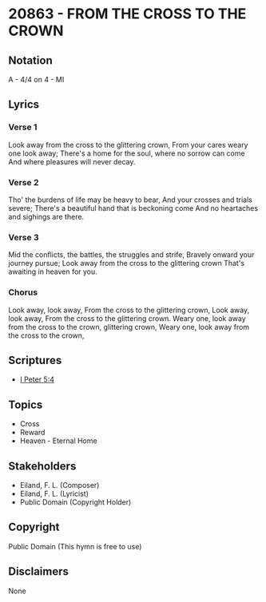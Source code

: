 # 20863 - FROM THE CROSS TO THE CROWN

## Notation

A - 4/4 on 4 - MI

## Lyrics

### Verse 1

Look away from the cross to the glittering crown, From your cares weary one look away; There's a home for the soul, where no sorrow can come And where pleasures will never decay.

### Verse 2

Tho' the burdens of life may be heavy to bear, And your crosses and trials severe; There's a beautiful hand that is beckoning come And no heartaches and sighings are there.

### Verse 3

Mid the conflicts, the battles, the struggles and strife, Bravely onward your journey pursue; Look away from the cross to the glittering crown That's awaiting in heaven for you.

### Chorus

Look away, look away, From the cross to the glittering crown, Look away, look away, From the cross to the glittering crown. Weary one, look away from the cross to the crown, glittering crown, Weary one, look away from the cross to the crown,



## Scriptures

- [I Peter 5:4](https://www.biblegateway.com/passage/?search=I%20Peter%205%3A4)

## Topics

- Cross
- Reward
- Heaven - Eternal Home

## Stakeholders

- Eiland, F. L. (Composer)
- Eiland, F. L. (Lyricist)
- Public Domain (Copyright Holder)

## Copyright

Public Domain
(This hymn is free to use)

## Disclaimers

None

